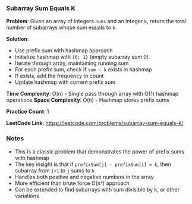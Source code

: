 ### Subarray Sum Equals K

**Problem**: Given an array of integers `nums` and an integer `k`, return the total number of subarrays whose sum equals to `k`.

**Solution**: 
- Use prefix sum with hashmap approach
- Initialize hashmap with `{0: 1}` (empty subarray sum 0)
- Iterate through array, maintaining running sum
- For each prefix sum, check if `sum - k` exists in hashmap
- If exists, add the frequency to count
- Update hashmap with current prefix sum

**Time Complexity**: O(n) - Single pass through array with O(1) hashmap operations
**Space Complexity**: O(n) - Hashmap stores prefix sums

**Practice Count**: 1

**LeetCode Link**: https://leetcode.com/problems/subarray-sum-equals-k/

### Notes
- This is a classic problem that demonstrates the power of prefix sums with hashmap
- The key insight is that if `prefixSum[j] - prefixSum[i] = k`, then subarray from `i+1` to `j` sums to `k`
- Handles both positive and negative numbers in the array
- More efficient than brute force O(n²) approach
- Can be extended to find subarrays with sum divisible by k, or other variations